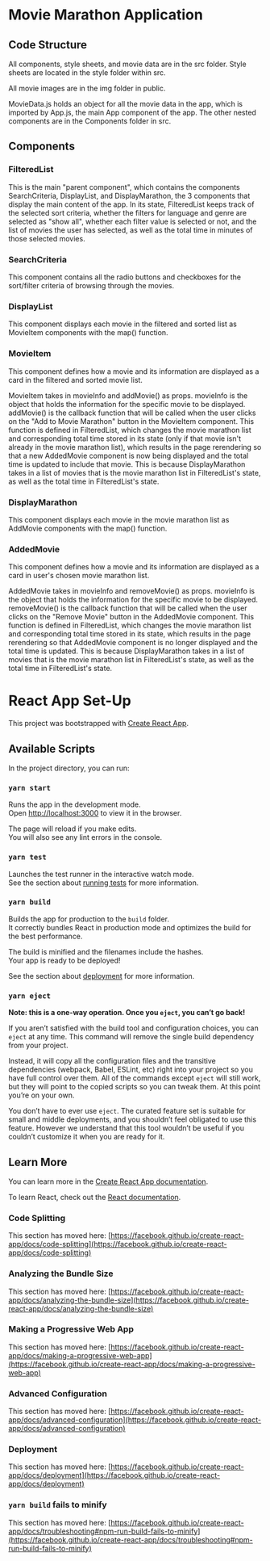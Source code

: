 # Movie Marathon Application

## Code Structure

All components, style sheets, and movie data are in the src folder. Style sheets are located in the style folder within src.

All movie images are in the img folder in public.

MovieData.js holds an object for all the movie data in the app, which is imported by App.js, the main App component of the app.
The other nested components are in the Components folder in src.

## Components

### FilteredList

This is the main "parent component", which contains the components SearchCriteria, DisplayList, and DisplayMarathon, the 3 components that display the main content of the app. In its state, FilteredList keeps track of the selected sort criteria, whether the filters for language and genre are selected as "show all", whether each filter value is selected or not, and the list of movies the user has selected, as well as the total time in minutes of those selected movies.

### SearchCriteria

This component contains all the radio buttons and checkboxes for the sort/filter criteria of browsing through the movies.

### DisplayList

This component displays each movie in the filtered and sorted list as MovieItem components with the map() function.

### MovieItem

This component defines how a movie and its information are displayed as a card in the filtered and sorted movie list.

MovieItem takes in movieInfo and addMovie() as props. movieInfo is the object that holds the information for the specific movie to be displayed. addMovie() is the callback function that will be called when the user clicks on the "Add to Movie Marathon" button in the MovieItem component. This function is defined in FilteredList, which changes the movie marathon list and corresponding total time stored in its state (only if that movie isn't already in the movie marathon list), which results in the page rerendering so that a new AddedMovie component is now being displayed and the total time is updated to include that movie. This is because DisplayMarathon takes in a list of movies that is the movie marathon list in FilteredList's state, as well as the total time in FilteredList's state.

### DisplayMarathon

This component displays each movie in the movie marathon list as AddMovie components with the map() function.

### AddedMovie

This component defines how a movie and its information are displayed as a card in user's chosen movie marathon list.

AddedMovie takes in movieInfo and removeMovie() as props. movieInfo is the object that holds the information for the specific movie to be displayed. removeMovie() is the callback function that will be called when the user clicks on the "Remove Movie" button in the AddedMovie component. This function is defined in FilteredList, which changes the movie marathon list and corresponding total time stored in its state, which results in the page rerendering so that AddedMovie component is no longer displayed and the total time is updated. This is because DisplayMarathon takes in a list of movies that is the movie marathon list in FilteredList's state, as well as the total time in FilteredList's state.

# React App Set-Up

This project was bootstrapped with [Create React App](https://github.com/facebook/create-react-app).

## Available Scripts

In the project directory, you can run:

### `yarn start`

Runs the app in the development mode.\
Open [http://localhost:3000](http://localhost:3000) to view it in the browser.

The page will reload if you make edits.\
You will also see any lint errors in the console.

### `yarn test`

Launches the test runner in the interactive watch mode.\
See the section about [running tests](https://facebook.github.io/create-react-app/docs/running-tests) for more information.

### `yarn build`

Builds the app for production to the `build` folder.\
It correctly bundles React in production mode and optimizes the build for the best performance.

The build is minified and the filenames include the hashes.\
Your app is ready to be deployed!

See the section about [deployment](https://facebook.github.io/create-react-app/docs/deployment) for more information.

### `yarn eject`

**Note: this is a one-way operation. Once you `eject`, you can’t go back!**

If you aren’t satisfied with the build tool and configuration choices, you can `eject` at any time. This command will remove the single build dependency from your project.

Instead, it will copy all the configuration files and the transitive dependencies (webpack, Babel, ESLint, etc) right into your project so you have full control over them. All of the commands except `eject` will still work, but they will point to the copied scripts so you can tweak them. At this point you’re on your own.

You don’t have to ever use `eject`. The curated feature set is suitable for small and middle deployments, and you shouldn’t feel obligated to use this feature. However we understand that this tool wouldn’t be useful if you couldn’t customize it when you are ready for it.

## Learn More

You can learn more in the [Create React App documentation](https://facebook.github.io/create-react-app/docs/getting-started).

To learn React, check out the [React documentation](https://reactjs.org/).

### Code Splitting

This section has moved here: [https://facebook.github.io/create-react-app/docs/code-splitting](https://facebook.github.io/create-react-app/docs/code-splitting)

### Analyzing the Bundle Size

This section has moved here: [https://facebook.github.io/create-react-app/docs/analyzing-the-bundle-size](https://facebook.github.io/create-react-app/docs/analyzing-the-bundle-size)

### Making a Progressive Web App

This section has moved here: [https://facebook.github.io/create-react-app/docs/making-a-progressive-web-app](https://facebook.github.io/create-react-app/docs/making-a-progressive-web-app)

### Advanced Configuration

This section has moved here: [https://facebook.github.io/create-react-app/docs/advanced-configuration](https://facebook.github.io/create-react-app/docs/advanced-configuration)

### Deployment

This section has moved here: [https://facebook.github.io/create-react-app/docs/deployment](https://facebook.github.io/create-react-app/docs/deployment)

### `yarn build` fails to minify

This section has moved here: [https://facebook.github.io/create-react-app/docs/troubleshooting#npm-run-build-fails-to-minify](https://facebook.github.io/create-react-app/docs/troubleshooting#npm-run-build-fails-to-minify)

